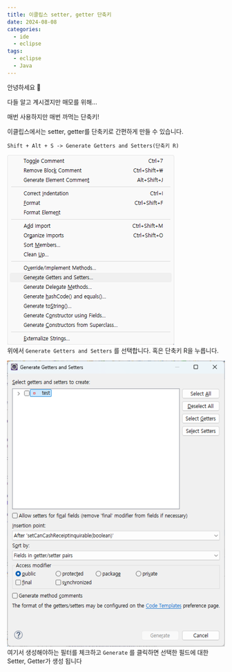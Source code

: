 ```yaml
---
title: 이클립스 setter, getter 단축키
date: 2024-08-08
categories:
  - ide
  - eclipse
tags:
  - eclipse
  - Java
---
```

안녕하세요 🐸  

다들 알고 계시겠지만 매모를 위해...  

매번 사용하지만 매번 까먹는 단축키!  

이클립스에서는 setter, getter를 단축키로 간편하게 만들 수 있습니다.  

`Shift + Alt + S -> Generate Getters and Setters(단축키 R)` 

![](assets/img/screenshot/Pasted%20image%2020240808171931.png)  
위에서 `Generate Getters and Setters` 를 선택합니다.  혹은 단축키 R을 누릅니다.  

![](assets/img/screenshot/Pasted%20image%2020240808172124.png)  
여기서 생성해야하는 필터를 체크하고  `Generate` 를 클릭하면 선택한 필드에 대한 Setter, Getter가 생성 됩니다